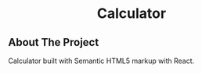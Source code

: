 <h1 align="center">Calculator</h1>

## About The Project

<p>Calculator built with Semantic HTML5 markup with React.</p>